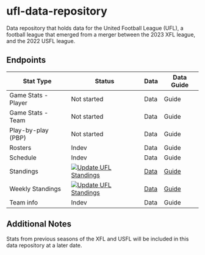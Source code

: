 # ufl-data-repository

Data repository that holds data for the United Football League (UFL), a football league that emerged from a merger between the 2023 XFL league, and the 2022 USFL league.

## Endpoints

| Stat Type  | Status  | Data  | Data Guide  |
| -- | -- | -- | -- |
| Game Stats - Player | Not started  | Data  | Guide  |
| Game Stats - Team  | Not started  | Data  | Guide  |
| Play-by-play (PBP)  | Not started  | Data  | Guide  |
| Rosters  | Indev  | Data  | Guide  |
| Schedule  | Indev  | Data  | Guide  |
| Standings  | [![Update UFL Standings](https://github.com/armstjc/ufl-data-repository/actions/workflows/update_ufl_standings.yml/badge.svg)](https://github.com/armstjc/ufl-data-repository/actions/workflows/update_ufl_standings.yml) | [Data](https://github.com/armstjc/ufl-data-repository/releases/tag/ufl-standings)  | [Guide](https://github.com/armstjc/ufl-data-repository/standings/standings.md) |
| Weekly Standings  | [![Update UFL Standings](https://github.com/armstjc/ufl-data-repository/actions/workflows/update_ufl_standings.yml/badge.svg)](https://github.com/armstjc/ufl-data-repository/actions/workflows/update_ufl_standings.yml) | [Data](https://github.com/armstjc/ufl-data-repository/releases/tag/ufl-weekly-standings) | [Guide](https://github.com/armstjc/ufl-data-repository/standings/standings.md) |
| Team info  | Indev  | Data  | Guide  |

## Additional Notes

Stats from previous seasons of the XFL and USFL will be included in this data repository at a later date.
